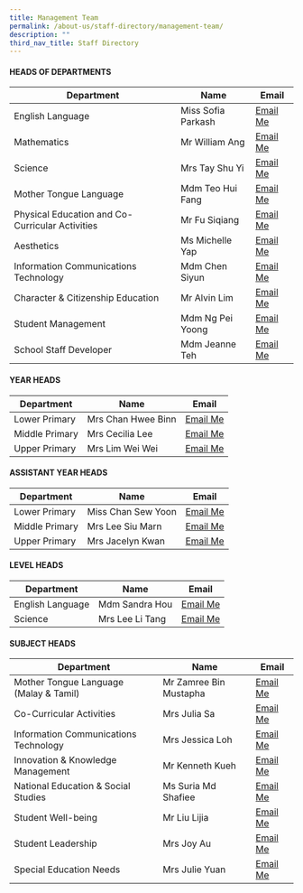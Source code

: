 ```yaml
---
title: Management Team
permalink: /about-us/staff-directory/management-team/
description: ""
third_nav_title: Staff Directory
---
```

#### HEADS OF DEPARTMENTS

| Department | Name | Email |
| -------- | -------- | -------- |
| English Language     | Miss Sofia Parkash     | [Email Me](sofia_gita_parkash@moe.edu.sg)     |
| Mathematics     | Mr William Ang     | [Email Me](ang_kia_wei_william@moe.edu.sg)     |
| Science     | Mrs Tay Shu Yi     | [Email Me](wee_shu_yi@moe.edu.sg)     |
| Mother Tongue Language     | Mdm Teo Hui Fang    | [Email Me](teo_hui_fang@moe.edu.sg)     |
| Physical Education and Co-Curricular Activities     | Mr Fu Siqiang    | [Email Me](fu_siqiang@moe.edu.sg)    |
| Aesthetics     | Ms Michelle Yap     | [Email Me](yap_hui_ching_michelle@moe.edu.sg)     |
| Information Communications Technology    | Mdm Chen Siyun    | [Email Me](chen_siyun@moe.edu.sg)     |
| Character &amp; Citizenship Education     | Mr Alvin Lim     | [Email Me](alvin_lim_hsu_jin@moe.edu.sg)    |
| Student Management    | Mdm Ng Pei Yoong   | [Email Me](ng_pei_yoong@moe.edu.sg)    |
| School Staff Developer     | Mdm Jeanne Teh     | [Email Me](teh_hsiao_chuin@moe.edu.sg)    |

#### YEAR HEADS

| Department | Name | Email |
| -------- | -------- | -------- |
| Lower Primary     | Mrs Chan Hwee Binn     | [Email Me](seah_hwee_binn@moe.edu.sg)     |
| Middle Primary     | Mrs Cecilia Lee    | [Email Me](cecilia_peralta_lee@moe.edu.sg)     |
| Upper Primary     | Mrs Lim Wei Wei     | [Email Me](chua_wei_wei@moe.edu.sg)     |

#### ASSISTANT YEAR HEADS

| Department | Name | Email |
| -------- | -------- | -------- |
| Lower Primary     | Miss Chan Sew Yoon     | [Email Me](chan_sew_yoon@moe.edu.sg)     |
| Middle Primary     | Mrs Lee Siu Marn    | [Email Me](leong_siu_marn@moe.edu.sg)     |
| Upper Primary     | Mrs Jacelyn Kwan     | [Email Me](chia_pin_jhin@moe.edu.sg)     |

#### LEVEL HEADS

| Department | Name | Email |
| -------- | -------- | -------- |
| English Language    | Mdm Sandra Hou     | [Email Me](hou_may_wah_sandra@moe.edu.sg)     |
| Science     | Mrs Lee Li Tang     | [Email Me](tang_li_tang@moe.edu.sg)     |

#### SUBJECT HEADS
| Department | Name | Email |
| -------- | -------- | -------- |
| Mother Tongue Language (Malay &amp; Tamil)    | Mr Zamree Bin Mustapha     | [Email Me](zamree_mustapha@moe.edu.sg)     |
| Co-Curricular Activities     | Mrs Julia Sa     | [Email Me](lim_mei_chia_julia@moe.edu.sg)     |
| Information Communications Technology     | Mrs Jessica Loh     | [Email Me](teo_yiying_jessica@moe.edu.sg)     |
| Innovation &amp; Knowledge Management     | Mr Kenneth Kueh     | [Email Me](kenneth_kueh@moe.edu.sg)    |
| National Education &amp; Social Studies     | Ms Suria Md Shafiee     | [Email Me](suria_mohamed_shafiee@moe.edu.sg)     |
| Student Well-being     | Mr Liu Lijia     | [Email Me](liu_lijia@moe.edu.sg)     |
| Student Leadership     | Mrs Joy Au     | [Email Me](tham_kar_yee@moe.edu.sg)     |
| Special Education Needs     | Mrs Julie Yuan     | [Email Me](julie_phoebe_low@moe.edu.sg)     |